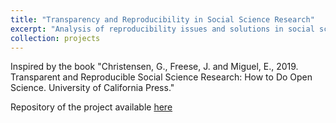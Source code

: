 ```yaml
---
title: "Transparency and Reproducibility in Social Science Research"
excerpt: "Analysis of reproducibility issues and solutions in social science research"
collection: projects
---
```


Inspired by the book "Christensen, G., Freese, J. and Miguel, E., 2019. Transparent and Reproducible Social Science Research: How to Do Open Science. University of California Press."

Repository of the project available [here](https://github.com/jpgmv1998/open-soc-sci)
